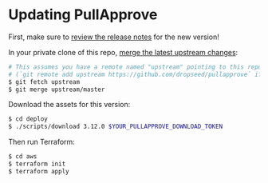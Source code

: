 # Updating PullApprove

First, make sure to [review the release notes](https://github.com/dropseed/pullapprove/releases) for the new version!

In your private clone of this repo,
[merge the latest upstream changes](https://help.github.com/en/articles/syncing-a-fork):

```sh
# This assumes you have a remote named "upstream" pointing to this repo
# (`git remote add upstream https://github.com/dropseed/pullapprove` if you need to add this)
$ git fetch upstream
$ git merge upstream/master
```

Download the assets for this version:

```sh
$ cd deploy
$ ./scripts/download 3.12.0 $YOUR_PULLAPPROVE_DOWNLOAD_TOKEN
```

Then run Terraform:

```sh
$ cd aws
$ terraform init
$ terraform apply
```
